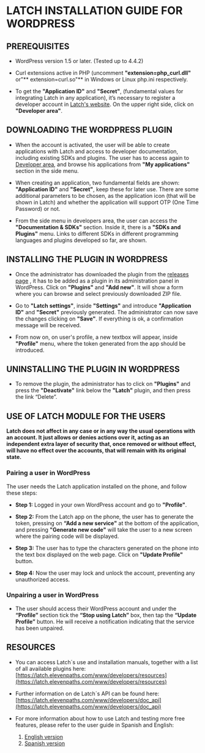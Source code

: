 # LATCH INSTALLATION GUIDE FOR WORDPRESS


## PREREQUISITES
 * WordPress version 1.5 or later. (Tested up to 4.4.2)

 * Curl extensions active in PHP (uncomment **"extension=php_curl.dll"** or"** extension=curl.so"** in Windows or Linux php.ini respectively.

 * To get the **"Application ID"** and **"Secret"**, (fundamental values for integrating Latch in any application), it’s necessary to register a developer account in [Latch's website](https://latch.elevenpaths.com). On the upper right side, click on **"Developer area"**.


## DOWNLOADING THE WORDPRESS PLUGIN
 * When the account is activated, the user will be able to create applications with Latch and access to developer documentation, including existing SDKs and plugins. The user has to access again to [Developer area](https://latch.elevenpaths.com/www/developerArea), and browse his applications from **"My applications"** section in the side menu.

* When creating an application, two fundamental fields are shown: **"Application ID"** and **"Secret"**, keep these for later use. There are some additional parameters to be chosen, as the application icon (that will be shown in Latch) and whether the application will support OTP  (One Time Password) or not.

* From the side menu in developers area, the user can access the **"Documentation & SDKs"** section. Inside it, there is a **"SDKs and Plugins"** menu. Links to different SDKs in different programming languages and plugins developed so far, are shown.


## INSTALLING THE PLUGIN IN WORDPRESS
* Once the administrator has downloaded the plugin from the [releases page](https://github.com/ElevenPaths/latch-plugin-wordpress/releases) , it has to be added as a plugin in its administration panel in WordPress. Click on **"Plugins"** and **"Add new"**. It will show a form where you can browse and select previously downloaded ZIP file.

* Go to **"Latch settings"**, inside **"Settings"** and introduce **"Application ID"** and **"Secret"** previously generated. The administrator can now save the changes clicking on **"Save"**. If everything is ok, a confirmation message will be received.

* From now on, on user's profile, a new textbox will appear, inside **"Profile"** menu, where the token generated from the app should be introduced.


## UNINSTALLING THE PLUGIN IN WORDPRESS
* To remove the plugin, the administrator has to click on **"Plugins"** and press the **"Deactivate"** link below the **"Latch"** plugin, and then press the link “Delete”.


## USE OF LATCH MODULE FOR THE USERS
**Latch does not affect in any case or in any way the usual operations with an account. It just allows or denies actions over it, acting as an independent extra layer of security that, once removed or without effect, will have no effect over the accounts, that will remain with its original state.**

### Pairing a user in WordPress
The user needs the Latch application installed on the phone, and follow these steps:

* **Step 1:** Logged in your own  WordPress account and go to **"Profile"**.

* **Step 2:** From the Latch app on the phone, the user has to generate the token, pressing on **“Add a new service"** at the bottom of the application, and pressing **"Generate new code"** will take the user to a new screen where the pairing code will be displayed.

* **Step 3:** The user has to type the characters generated on the phone into the text box displayed on the web page. Click on **"Update Profile"** button.

* **Step 4:** Now the user may lock and unlock the account, preventing any unauthorized access.

### Unpairing a user in WordPress
* The user should access their WordPress account and under the **“Profile”** section tick the **“Stop using Latch”** box, then tap the **“Update Profile”** button. He will receive a notification indicating that the service has been unpaired.



## RESOURCES
- You can access Latch´s use and installation manuals, together with a list of all available plugins here: [https://latch.elevenpaths.com/www/developers/resources](https://latch.elevenpaths.com/www/developers/resources)

- Further information on de Latch´s API can be found here: [https://latch.elevenpaths.com/www/developers/doc_api](https://latch.elevenpaths.com/www/developers/doc_api)

- For more information about how to use Latch and testing more free features, please refer to the user guide in Spanish and English:
	1. [English version](https://latch.elevenpaths.com/www/public/documents/howToUseLatchNevele_EN.pdf)
	1. [Spanish version](https://latch.elevenpaths.com/www/public/documents/howToUseLatchNevele_ES.pdf)

